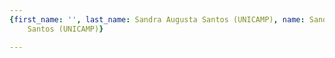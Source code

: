 ```yaml
---
{first_name: '', last_name: Sandra Augusta Santos (UNICAMP), name: Sandra Augusta
    Santos (UNICAMP)}

---
```


